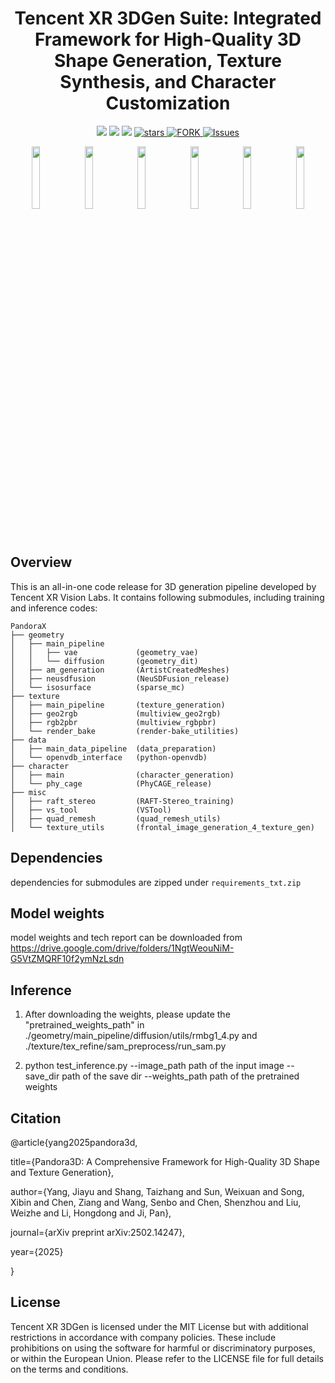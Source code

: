 # <div align = "center">‌Tencent XR 3DGen Suite: Integrated Framework for High-Quality 3D Shape Generation, Texture Synthesis, and Character Customization</div>

<div align="center">
<a href="https://arxiv.org/abs/2502.14247"><img src="https://img.shields.io/badge/ArXiv-2502.14247-004088.svg"/></a>
<a href=https://huggingface.co/spaces/peterji/PandoraX><img src=https://img.shields.io/badge/%F0%9F%A4%97%20Demo-276cb4.svg></a>
<a href=https://huggingface.co/peterji/Tencent_XR_3DGen><img src=https://img.shields.io/badge/%F0%9F%A4%97%20Models-d96902.svg></a>
<!-- <a href="https://youtu.be/guFg_Ppt1Ag">
<img alt="Youtube" src="https://img.shields.io/badge/Video-Youtube-red"/>
</a> -->
<!-- <a ><img alt="PRs-Welcome" src="https://img.shields.io/badge/PRs-Welcome-red" /></a> -->
<a href="https://github.com/Tencent/Tencent-XR-3DGen/stargazers">
<img alt="stars" src="https://img.shields.io/github/stars/Tencent/Tencent-XR-3DGen" />
</a>
<a href="https://github.com/Tencent/Tencent-XR-3DGen/network/members">
<img alt="FORK" src="https://img.shields.io/github/forks/MAVIS-SLAM/ORB_SLAM3_MULTI?color=FF8000" />
</a>
<a href="https://github.com/Tencent/Tencent-XR-3DGen/issues">
<img alt="Issues" src="https://img.shields.io/github/issues/Tencent/Tencent-XR-3DGen?color=0088ff"/>
</a>
</div>

<p align="center">
  <img src="assets/3a92f986-096a-4ec3-a03b-8374ca5bffa1.gif" width="16%" />
  <img src="assets/a7ca5ffb-8d33-46ee-afb8-0c80e1169deb.gif" width="16%" />
  <img src="assets/c23cc595-b4b5-4563-a987-3c5174797daf.gif" width="16%" />
  <img src="assets/a4e1428b-9a89-43f3-b8fb-5440983d6379.gif" width="16%" />
  <img src="assets/c3e91666-994f-431d-a184-e89a6442c661.gif" width="16%" />
  <img src="assets/48e06e88-6a1e-4480-a7eb-f98ba79d328e.gif" width="16%" />
</p>


## Overview

This is an all-in-one code release for 3D generation pipeline developed by Tencent XR Vision Labs. It contains following submodules, including training and inference codes:

```
PandoraX
├── geometry
│   ├── main_pipeline
│   │   ├── vae             (geometry_vae)
│   │   └── diffusion       (geometry_dit)
│   ├── am_generation       (ArtistCreatedMeshes)
│   ├── neusdfusion         (NeuSDFusion_release)
│   └── isosurface          (sparse_mc)
├── texture
│   ├── main_pipeline       (texture_generation)
│   ├── geo2rgb             (multiview_geo2rgb)
│   ├── rgb2pbr             (multiview_rgbpbr)
│   └── render_bake         (render-bake_utilities)
├── data
│   ├── main_data_pipeline  (data_preparation)
│   └── openvdb_interface   (python-openvdb)
├── character
│   ├── main                (character_generation)
│   └── phy_cage            (PhyCAGE_release)
├── misc
│   ├── raft_stereo         (RAFT-Stereo_training)
│   ├── vs_tool             (VSTool)
│   ├── quad_remesh         (quad_remesh_utils)
│   └── texture_utils       (frontal_image_generation_4_texture_gen)

```

## Dependencies
dependencies for submodules are zipped under `requirements_txt.zip`

## Model weights
model weights and tech report can be downloaded from https://drive.google.com/drive/folders/1NgtWeouNiM-G5VtZMQRF10f2ymNzLsdn

## Inference

1. After downloading the weights, please update the "pretrained_weights_path" in ./geometry/main_pipeline/diffusion/utils/rmbg1_4.py and ./texture/tex_refine/sam_preprocess/run_sam.py

2. python test_inference.py --image_path path of the input image --save_dir path of the save dir --weights_path path of the pretrained weights

## Citation

@article{yang2025pandora3d,

  title={Pandora3D: A Comprehensive Framework for High-Quality 3D Shape and Texture Generation},

  author={Yang, Jiayu and Shang, Taizhang and Sun, Weixuan and Song, Xibin and Chen, Ziang and Wang, Senbo and Chen, Shenzhou and Liu, Weizhe and Li, Hongdong and Ji, Pan},

  journal={arXiv preprint arXiv:2502.14247},

  year={2025}

}

## License

Tencent XR 3DGen is licensed under the MIT License but with additional restrictions in accordance with company policies. These include prohibitions on using the software for harmful or discriminatory purposes, or within the European Union. Please refer to the LICENSE file for full details on the terms and conditions.
